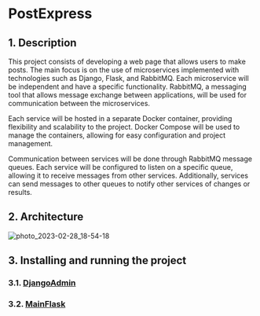 # PostExpress

## 1. Description

This project consists of developing a web page that allows users to make posts. 
The main focus is on the use of microservices implemented with technologies such as Django, 
Flask, and RabbitMQ. Each microservice will be independent and have a specific functionality. 
RabbitMQ, a messaging tool that allows message exchange between applications, 
will be used for communication between the microservices.

Each service will be hosted in a separate Docker container, providing flexibility and scalability 
to the project. Docker Compose will be used to manage the containers, allowing for easy configuration 
and project management.

Communication between services will be done through RabbitMQ message queues. Each service will 
be configured to listen on a specific queue, allowing it to receive messages from other services. 
Additionally, services can send messages to other queues to notify other services of changes or results.

## 2. Architecture
![photo_2023-02-28_18-54-18](https://user-images.githubusercontent.com/71409094/222980510-c9f9387c-954e-4040-8af2-86ad6fc69d69.jpg)
## 3. Installing and running the project
### 3.1. [DjangoAdmin](https://gitlab.com/juancamilosuarez3/postexpress/-/tree/master/DjangoAdmin)
### 3.2. [MainFlask](https://gitlab.com/juancamilosuarez3/postexpress/-/tree/master/MainFlask)
